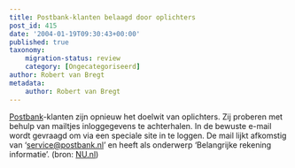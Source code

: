 ```yaml
---
title: Postbank-klanten belaagd door oplichters
post_id: 415
date: '2004-01-19T09:30:43+00:00'
published: true
taxonomy:
    migration-status: review
    category: [Ongecategoriseerd]
author: Robert van Bregt
metadata:
    author: Robert van Bregt
---
```

[Postbank](http://www.postbank.nl/)-klanten zijn opnieuw het doelwit van oplichters. Zij proberen met behulp van mailtjes inloggegevens te achterhalen. In de bewuste e-mail wordt gevraagd om via een speciale site in te loggen. De mail lijkt afkomstig van ‘service@postbank.nl’ en heeft als onderwerp ‘Belangrijke rekening informatie’. (bron: [NU.nl](http://nu.nl/news.jsp?n=261113&c=50))